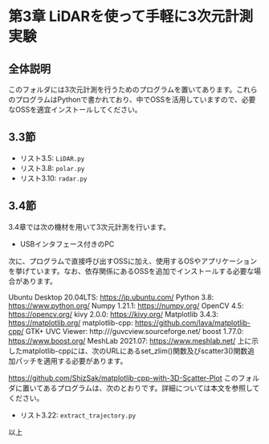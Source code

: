 # 第3章 LiDARを使って手軽に3次元計測実験
## 全体説明
このフォルダには3次元計測を行うためのプログラムを置いてあります。これらのプログラムはPythonで書かれており、中でOSSを活用していますので、必要なOSSを適宜インストールしてください。

## 3.3節
+ リスト3.5: ```LiDAR.py```
+ リスト3.8: ```polar.py```
+ リスト3.10: ```radar.py```

## 3.4節
3.4章では次の機材を用いて3次元計測を行います。

+ USBインタフェース付きのPC

次に、プログラムで直接呼び出すOSSに加え、使用するOSやアプリケーションを挙げています。なお、依存関係にあるOSSを追加でインストールする必要な場合があります。

Ubuntu Desktop 20.04LTS: https://jp.ubuntu.com/
Python 3.8: https://www.python.org/
Numpy 1.21.1: https://numpy.org/
OpenCV 4.5: https://opencv.org/
kivy 2.0.0: https://kivy.org/
Matplotlib 3.4.3: https://matplotlib.org/
matplotlib-cpp: https://github.com/lava/matplotlib-cpp/
GTK+ UVC Viewer: http:///guvcview.sourceforge.net/
boost 1.77.0: https://www.boost.org/
MeshLab 2021.07: https://www.meshlab.net/
上に示したmatplotlib-cppには、次のURLにあるset_zlim()関数及びscatter3()関数追加パッチを適用する必要があります。

https://github.com/ShizSak/matplotlib-cpp-with-3D-Scatter-Plot
このフォルダに置いてあるプログラムは、次のとおりです。詳細については本文を参照してください。


+ リスト3.22: ```extract_trajectory.py```

以上
